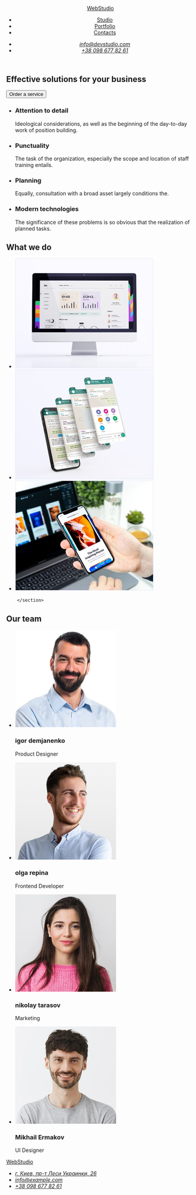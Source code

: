 <!DOCTYPE html>
<html lang="en">
<head>
    <meta charset="UTF-8">
    <meta http-equiv="X-UA-Compatible" content="IE=edge">
    <meta name="viewport" content="width=device-width, initial-scale=1.0">
    <title>WebStudio</title>
</head>
<body>
     <!-- HEADER section 1 -->
    <header>
        <nav>
            <a href="./index.html">WebStudio</a>
            <ul>
                <li><a href="./index.html">Studio</a></li>
                <li><a href="">Portfolio</a></li>
                <li><a href="">Contacts</a></li>
            </ul>
        </nav>
        <address>
        <ul>
            <li><a href="mailto:info@devstudio.com">info@devstudio.com</a></li>
            <li><a href="tel:+380986778261">+38 098 677 82 61</a></li>
        </ul>
        </address>
    </header>
   <main>
       <!-- HERO section 3 -->
        <section>
        <h1>Effective solutions for your business</h1>
                <button type="button">Order a service</button>
        </section>
        <!-- List of tasks Section 4 -->
        <section>
            <h2 hidden>Pros of the company</h2>
            <ul>
                <li>
                    <h3>Attention to detail</h3>
                    <p>Ideological considerations, as well as the beginning of the day-to-day work of position building.</p>
                </li>
                <li>
                    <h3>Punctuality</h3>
                    <p>The task of the organization, especially the scope and location of staff training entails.</p>
                </li>
                <li>
                    <h3>Planning</h3>
                    <p>Equally, consultation with a broad asset largely conditions the.</p>
                </li>
                <li>
                    <h3>Modern technologies</h3>
                    <p>The significance of these problems is so obvious that the realization of planned tasks.</p>
                </li>
            </ul>
        </section>
        <!-- What we do section 5 -->
        <section>
            <h2>What we do</h2>
            <ul>
                <li><img src="images/programer-working.jpg" 
                    alt="Photo creation of program code" width="370" height="294" /></li>
                <li><img src="images/creative-artist-web-design.jpg" 
                    alt="Photo mobile app creation" width="370" height="294" /></li>
                <li><img src="images/web-ui-designers-are-developing-app.jpg" 
                    alt="Photo design work" width="370" height="294" /></li>
            </ul>

        </section>

   <!-- Our team section 6 -->
   <section>
<h2>Our team</h2>
<ul>
    <li>
        <img src="images/igor-demjanenko-1.jpg" alt="igor demjanenko" width="270" height="260" />
        <h3>igor demjanenko</h3>
        <p lang="en">Product Designer</p>
    </li>
    <li>
        <img src="images/olga-repina-2.jpg" alt="olga repina" width="270" height="260" />
        <h3>olga repina</h3>
        <p lang="en">Frontend Developer</p>
    </li>
    <li>
        <img src="images/nikolay-tarasov-3.jpg" alt="nikolay tarasov" width="270" height="260" />
        <h3>nikolay tarasov</h3>
        <p lang="en">Marketing</p>
    </li>
    <li>
        <img src="images/mihail-ermakov-4.jpg" alt="Mikhail Ermakov" width="270" height="260" />
        <h3>Mikhail Ermakov</h3>
        <p lang="en">UI Designer</p>
    </li>
</ul>
   </section>
    </main>
    <footer>
        <a href="./index.html">WebStudio</a>
        <address>
            <ul>
                <li>
                    <a href="https://goo.gl/maps/SxN2yB6NeiDHtefY7" target="_blank" rel="noopener noreferrer">г. Киев, пр-т Леси Украинки, 26</a>
                </li>
                <li>
                    <a href="mailto:info@example.com">info@example.com</a>
                </li>
                <li>
                    <a href="tel:+380986778261">+38 098 677 82 61</a>
                </li>
            </ul>
        </address>
    </footer>
</body>
</html>
